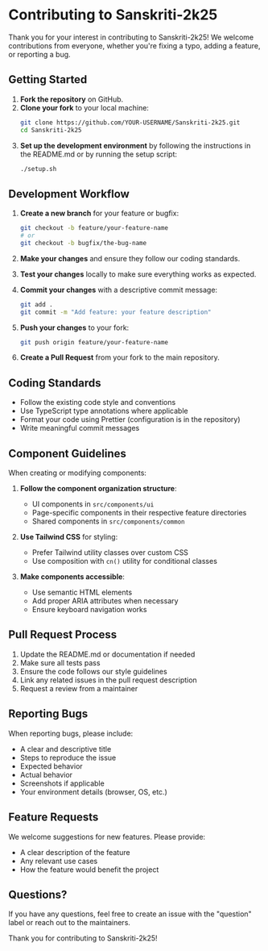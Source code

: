 # Contributing to Sanskriti-2k25

Thank you for your interest in contributing to Sanskriti-2k25! We welcome contributions from everyone, whether you're fixing a typo, adding a feature, or reporting a bug.

## Getting Started

1. **Fork the repository** on GitHub.
2. **Clone your fork** to your local machine:
   ```bash
   git clone https://github.com/YOUR-USERNAME/Sanskriti-2k25.git
   cd Sanskriti-2k25
   ```
3. **Set up the development environment** by following the instructions in the README.md or by running the setup script:
   ```bash
   ./setup.sh
   ```

## Development Workflow

1. **Create a new branch** for your feature or bugfix:
   ```bash
   git checkout -b feature/your-feature-name
   # or
   git checkout -b bugfix/the-bug-name
   ```

2. **Make your changes** and ensure they follow our coding standards.

3. **Test your changes** locally to make sure everything works as expected.

4. **Commit your changes** with a descriptive commit message:
   ```bash
   git add .
   git commit -m "Add feature: your feature description"
   ```

5. **Push your changes** to your fork:
   ```bash
   git push origin feature/your-feature-name
   ```

6. **Create a Pull Request** from your fork to the main repository.

## Coding Standards

- Follow the existing code style and conventions
- Use TypeScript type annotations where applicable
- Format your code using Prettier (configuration is in the repository)
- Write meaningful commit messages

## Component Guidelines

When creating or modifying components:

1. **Follow the component organization structure**:
   - UI components in `src/components/ui`
   - Page-specific components in their respective feature directories
   - Shared components in `src/components/common`

2. **Use Tailwind CSS** for styling:
   - Prefer Tailwind utility classes over custom CSS
   - Use composition with `cn()` utility for conditional classes

3. **Make components accessible**:
   - Use semantic HTML elements
   - Add proper ARIA attributes when necessary
   - Ensure keyboard navigation works

## Pull Request Process

1. Update the README.md or documentation if needed
2. Make sure all tests pass
3. Ensure the code follows our style guidelines
4. Link any related issues in the pull request description
5. Request a review from a maintainer

## Reporting Bugs

When reporting bugs, please include:

- A clear and descriptive title
- Steps to reproduce the issue
- Expected behavior
- Actual behavior
- Screenshots if applicable
- Your environment details (browser, OS, etc.)

## Feature Requests

We welcome suggestions for new features. Please provide:

- A clear description of the feature
- Any relevant use cases
- How the feature would benefit the project

## Questions?

If you have any questions, feel free to create an issue with the "question" label or reach out to the maintainers.

Thank you for contributing to Sanskriti-2k25! 